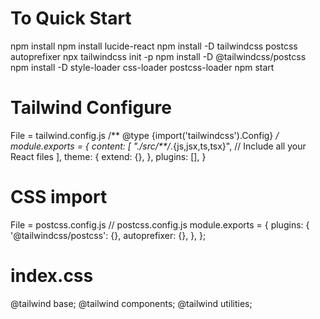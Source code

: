 # To Quick Start
npm install
npm install lucide-react
npm install -D tailwindcss postcss autoprefixer
npx tailwindcss init -p
npm install -D @tailwindcss/postcss
npm install -D style-loader css-loader postcss-loader
npm start

# Tailwind Configure
File = tailwind.config.js
/** @type {import('tailwindcss').Config} */
module.exports = {
    content: [
      "./src/**/*.{js,jsx,ts,tsx}",  // Include all your React files
    ],
    theme: {
      extend: {},
    },
    plugins: [],
  }

# CSS import
File = postcss.config.js
// postcss.config.js
module.exports = {
    plugins: {
      '@tailwindcss/postcss': {},
      autoprefixer: {},
    },
  };
  
# index.css 
@tailwind base;
@tailwind components;
@tailwind utilities;
